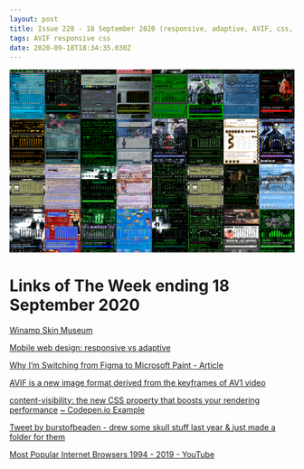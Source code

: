 ```yaml
---
layout: post
title: Issue 228 - 18 September 2020 (responsive, adaptive, AVIF, css, nostalgia)
tags: AVIF responsive css
date: 2020-09-18T18:34:35.030Z
---
```

![Winamp Skin Museum](/assets/uploads/issue-228.png "Winamp Skin Museum")

# Links of The Week ending 18 September 2020

<a href="https://skins.webamp.org/" title="Winamp Skin Museum" alt="Winamp Skin Museum" target="_blank">Winamp Skin Museum</a>

<a href="https://www.itproportal.com/features/mobile-web-design-responsive-vs-adaptive/" title="Mobile web design: responsive vs adaptive" alt="Mobile web design: responsive vs adaptive" target="_blank">Mobile web design: responsive vs adaptive</a>

<a href="https://uxplanet.org/why-im-switching-from-figma-to-microsoft-paint-425a5d783bbf" title="Why I’m Switching from Figma to Microsoft Paint" alt="Why I’m Switching from Figma to Microsoft Paint" target="_blank">Why I’m Switching from Figma to Microsoft Paint - Article</a>

<a href="https://jakearchibald.com/2020/avif-has-landed/" title="AVIF" alt="AVIF" target="_blank">AVIF is a new image format derived from the keyframes of AV1 video</a>

<a href="https://css-tricks.com/content-visibility-the-new-css-property-that-boosts-your-rendering-performance/" title="content-visibility:" alt="content-visibility:">content-visibility: the new CSS property that boosts your rendering performance</a> <a href="https://codepen.io/vmpstr/pen/xxZoyMb" title="Codepen.io Example" alt="Codepen.io Example" target="_blank"> ~ Codepen.io Example</a>

<a href="https://twitter.com/burstofbeaden/status/1305647648263692288" title="burstofbeaden" alt=“burstofbeaden” target="_blank">Tweet by burstofbeaden - drew some skull stuff last year & just made a folder for them</a>

<a href="https://youtu.be/m90VK3o_jjw" target="_blank" title="Most Popular Internet Browsers 1994 - 2019" alt="Most Popular Internet Browsers 1994 - 2019">Most Popular Internet Browsers 1994 - 2019 - YouTube</a>